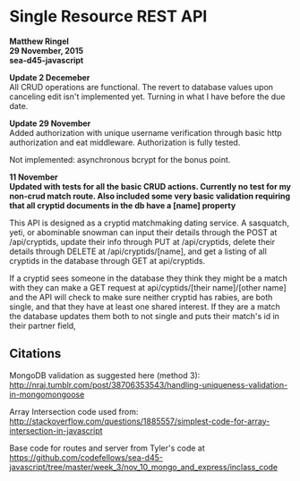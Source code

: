 # Single Resource REST API
**Matthew Ringel**  
**29 November, 2015**  
**sea-d45-javascript**  

**Update 2 Decemeber**  
All CRUD operations are functional.  The revert to database values upon canceling edit isn't implemented yet.  Turning in what I have before the due date.


**Update 29 November**  
Added authorization with unique username verification through basic http authorization and eat middleware.  Authorization is fully tested.

Not implemented: asynchronous bcrypt for the bonus point.

**11 November**  
**Updated with tests for all the basic CRUD actions.  Currently no test for my non-crud match route.  Also included some very basic validation requiring that all cryptid documents in the db have a [name] property**

This API is designed as a cryptid matchmaking dating service.  A sasquatch, yeti, or abominable snowman can input their details through the POST at /api/cryptids, update their info through PUT at /api/cryptids, delete their details through DELETE at /api/cryptids/[name], and get a listing of all cryptids in the database through GET at api/cryptids.

If a cryptid sees someone in the database they think they might be a match with they can make a GET request at api/cyptids/[their name]/[other name] and the API will check to make sure neither cryptid has rabies, are both single, and that they have at least one shared interest.  If they are a match the database updates them both to not single and puts their match's id in their partner field,




## Citations

MongoDB validation as suggested here (method 3):  
http://nraj.tumblr.com/post/38706353543/handling-uniqueness-validation-in-mongomongoose

Array Intersection code used from:
http://stackoverflow.com/questions/1885557/simplest-code-for-array-intersection-in-javascript

Base code for routes and server from Tyler's code at https://github.com/codefellows/sea-d45-javascript/tree/master/week_3/nov_10_mongo_and_express/inclass_code
